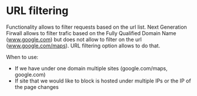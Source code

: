 # URL filtering

Functionality allows to filter requests based on the url list. 
Next Generation Firwall allows to filter trafic based on the Fully Qualified Domain Name (www.google.com) but does not allow to filter on the url (www.google.com/maps). URL filtering option allows to do that.

When to use:
- If we have under one domain multiple sites (google.com/maps, google.com)
- If site that we would like to block is hosted under multiple IPs or the IP of the page changes 
